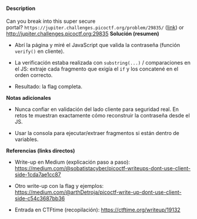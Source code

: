 #### Description

Can you break into this super secure portal? `https://jupiter.challenges.picoctf.org/problem/29835/` ([link](https://jupiter.challenges.picoctf.org/problem/29835/)) or http://jupiter.challenges.picoctf.org:29835
**Solución (resumen)**

- Abrí la página y miré el JavaScript que valida la contraseña (función `verify()` en cliente).
    
- La verificación estaba realizada con `substring(...)` / comparaciones en el JS: extraje cada fragmento que exigía el `if` y los concatené en el orden correcto.
    
- Resultado: la flag completa.
    

**Notas adicionales**

- Nunca confiar en validación del lado cliente para seguridad real. En retos te muestran exactamente cómo reconstruir la contraseña desde el JS.
    
- Usar la consola para ejecutar/extraer fragmentos si están dentro de variables.
    

**Referencias (links directos)**

- Write-up en Medium (explicación paso a paso): https://medium.com/@sobatistacyber/picoctf-writeups-dont-use-client-side-1cda7ae1cc87
    
- Otro write-up con la flag y ejemplos: https://medium.com/@arthDetroja/picoctf-write-up-dont-use-client-side-c54c3687bb36
    
- Entrada en CTFtime (recopilación): https://ctftime.org/writeup/19132